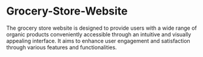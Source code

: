 # Grocery-Store-Website
The grocery store website is designed to provide users with a wide range of organic products conveniently accessible through an intuitive and visually appealing interface. It aims to enhance user engagement and satisfaction through various features and functionalities.
